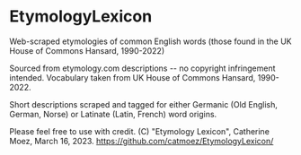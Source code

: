 # EtymologyLexicon
Web-scraped etymologies of common English words (those found in the UK House of Commons Hansard, 1990-2022)

Sourced from etymology.com descriptions -- no copyright infringement intended. Vocabulary taken from UK House of Commons Hansard, 1990-2022.

Short descriptions scraped and tagged for either Germanic (Old English, German, Norse) or Latinate (Latin, French) word origins.

Please feel free to use with credit. (C) "Etymology Lexicon", Catherine Moez, March 16, 2023. https://github.com/catmoez/EtymologyLexicon/
